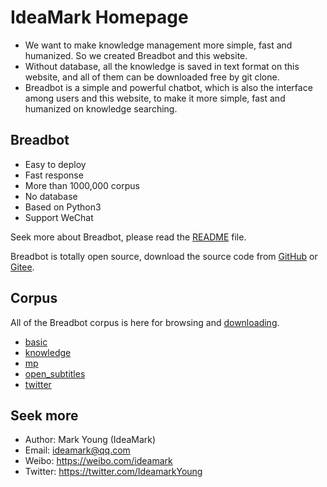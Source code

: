 # IdeaMark Homepage

* We want to make knowledge management more simple, fast and humanized. So we created Breadbot and this website.
* Without database, all the knowledge is saved in text format on this website, and all of them can be downloaded free by git clone.
* Breadbot is a simple and powerful chatbot, which is also the interface among users and this website, to make it more simple, fast and humanized on knowledge searching.

## Breadbot

* Easy to deploy
* Fast response
* More than 1000,000 corpus
* No database
* Based on Python3
* Support WeChat

Seek more about Breadbot, please read the [README](https://github.com/ideamark/breadbot/blob/master/README.md) file.

Breadbot is totally open source, download the source code from [GitHub](https://github.com/ideamark/breadbot) or [Gitee](https://gitee.com/ideamark/breadbot).

## Corpus

All of the Breadbot corpus is here for browsing and [downloading](https://github.com/ideamark/ideamark.github.io).

* [basic](basic/index.md)
* [knowledge](knowledge/index.md)
* [mp](mp/index.md)
* [open_subtitles](open_subtitles/index.md)
* [twitter](twitter/index.md)

## Seek more

* Author: Mark Young (IdeaMark)
* Email: ideamark@qq.com
* Weibo: https://weibo.com/ideamark
* Twitter: https://twitter.com/IdeamarkYoung
